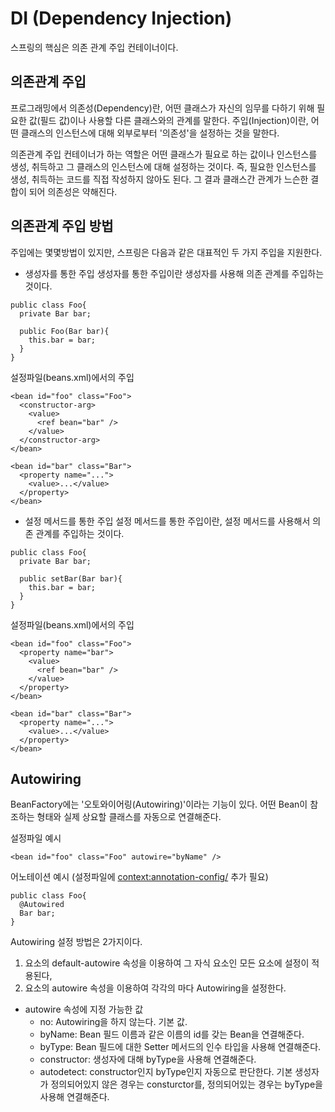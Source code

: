 # DI (Dependency Injection)
 스프링의 핵심은 의존 관계 주입 컨테이너이다.
 
 ## 의존관계 주입
 프로그래밍에서 의존성(Dependency)란, 어떤 클래스가 자신의 임무를 다하기 위해 필요한 값(필드 값)이나 사용할 다른 클래스와의 관계를 말한다.
 주입(Injection)이란, 어떤 클래스의 인스턴스에 대해 외부로부터 '의존성'을 설정하는 것을 말한다.
 
 의존관계 주입 컨테이너가 하는 역할은 어떤 클래스가 필요로 하는 값이나 인스턴스를 생성, 취득하고 그 클래스의 인스턴스에 대해 설정하는 것이다. 즉, 필요한 인스턴스를 생성, 취득하는 코드를 직접 작성하지 않아도 된다. 그 결과 클래스간 관계가 느슨한 결합이 되어 의존성은 약해진다.
 
 ## 의존관계 주입 방법
 주입에는 몇몇방법이 있지만, 스프링은 다음과 같은 대표적인 두 가지 주입을 지원한다.
 
 - 생성자를 통한 주입
   생성자를 통한 주입이란 생성자를 사용해 의존 관계를 주입하는 것이다.
```
public class Foo{
  private Bar bar;
  
  public Foo(Bar bar){
    this.bar = bar;
  }
}
```
  설정파일(beans.xml)에서의 주입
```
<bean id="foo" class="Foo">
  <constructor-arg>
    <value>
      <ref bean="bar" />
    </value>
  </constructor-arg>
</bean>

<bean id="bar" class="Bar">
  <property name="...">
    <value>...</value>
  </property>
</bean>

```
 - 설정 메서드를 통한 주입
  설정 메서드를 통한 주입이란, 설정 메서드를 사용해서 의존 관계를 주입하는 것이다.
```
public class Foo{
  private Bar bar;
  
  public setBar(Bar bar){
    this.bar = bar;
  }
}
```
  설정파일(beans.xml)에서의 주입
```
<bean id="foo" class="Foo">
  <property name="bar">
    <value>
      <ref bean="bar" />
    </value>
  </property>
</bean>

<bean id="bar" class="Bar">
  <property name="...">
    <value>...</value>
  </property>
</bean>

```

## Autowiring
BeanFactory에는 '오토와이어링(Autowiring)'이라는 기능이 있다. 어떤 Bean이 참조하는 형태와 실제 상요할 클래스를 자동으로 연결해준다.

설정파일 예시
```
<bean id="foo" class="Foo" autowire="byName" />
```

어노테이션 예시 (설정파일에 <context:annotation-config/> 추가 필요)
```
public class Foo{
  @Autowired
  Bar bar;
}
```
Autowiring 설정 방법은 2가지이다.
1. <beans> 요소의 default-autowire 속성을 이용하여 그 자식 요소인 모든 <bean> 요소에 설정이 적용된다,
2. <bean> 요소의 autowire 속성을 이용하여 각각의 <bean> 마다 Autowiring을 설정한다.

- autowire 속성에 지정 가능한 값
  - no: Autowiring을 하지 않는다. 기본 값.
  - byName: Bean 필드 이름과 같은 이름의 id를 갖는 Bean을 연결해준다.
  - byType: Bean 필드에 대한 Setter 메서드의 인수 타입을 사용해 연결해준다.
  - constructor: 생성자에 대해 byType을 사용해 연결해준다.
  - autodetect: constructor인지 byType인지 자동으로 판단한다. 기본 생성자가 정의되어있지 않은 경우는 consturctor를, 정의되어있는 경우는 byType을 사용해 연결해준다.
